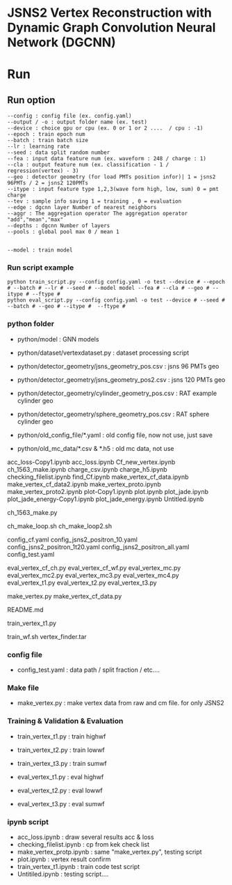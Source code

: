 # JSNS2 Vertex Reconstruction with Dynamic Graph Convolution Neural Network (DGCNN)
# Run

## Run option
    
    --config : config file (ex. config.yaml)
    --output / -o : output folder name (ex. test)
    --device : choice gpu or cpu (ex. 0 or 1 or 2 ....  / cpu : -1)
    --epoch : train epoch num
    --batch : train batch size
    --lr : learning rate
    --seed : data split random number
    --fea : input data feature num (ex. waveform : 248 / charge : 1)
    --cla : output feature num (ex. classification - 1 / regression(vertex) - 3)
    --geo : detector geometry (for load PMTs position infor)| 1 = jsns2 96PMTs / 2 = jsns2 120PMTs
    --itype : input feature type 1,2,3(wave form high, low, sum) 0 = pmt charge
    --tev : sample info saving 1 = training , 0 = evaluation
    --edge : dgcnn layer Number of nearest neighbors
    --aggr : The aggregation operator The aggregation operator "add","mean","max"
    --depths : dgcnn Number of layers
    --pools : global pool max 0 / mean 1


    --model : train model

### Run script example
    python train_script.py --config config.yaml -o test --device # --epoch # --batch # --lr # --seed # --model model --fea # --cla # --geo # --itype # --ftype #
    python eval_script.py --config config.yaml -o test --device # --seed # --batch # --geo # --itype #  --ftype #

### python folder

- python/model : GNN models

- python/dataset/vertexdataset.py : dataset processing script

- python/detector_geometry/jsns_geometry_pos.csv : jsns 96 PMTs geo
- python/detector_geometry/jsns_geometry_pos2.csv : jsns 120 PMTs geo
- python/detector_geometry/cylinder_geometry_pos.csv : RAT example cylinder geo
- python/detector_geometry/sphere_geometry_pos.csv : RAT sphere cylinder geo

- python/old_config_file/*.yaml : old config file, now not use, just save

- python/old_mc_data/*.csv & *.h5 : old mc data, not use







acc_loss-Copy1.ipynb
acc_loss.ipynb
Cf_new_vertex.ipynb
ch_1563_make.ipynb
charge_csv.ipynb
charge_h5.ipynb
checking_filelist.ipynb
find_Cf.ipynb
make_vertex_cf_data.ipynb
make_vertex_cf_data2.ipynb
make_vertex_proto.ipynb
make_vertex_proto2.ipynb
plot-Copy1.ipynb
plot.ipynb
plot_jade.ipynb
plot_jade_energy-Copy1.ipynb
plot_jade_energy.ipynb
Untitled.ipynb



ch_1563_make.py


ch_make_loop.sh
ch_make_loop2.sh



config_cf.yaml
config_jsns2_positron_10.yaml
config_jsns2_positron_1t20.yaml
config_jsns2_positron_all.yaml
config_test.yaml




eval_vertex_cf_ch.py
eval_vertex_cf_wf.py
eval_vertex_mc.py
eval_vertex_mc2.py
eval_vertex_mc3.py
eval_vertex_mc4.py
eval_vertex_t1.py
eval_vertex_t2.py
eval_vertex_t3.py



make_vertex.py
make_vertex_cf_data.py






README.md


train_vertex_t1.py

train_wf.sh
vertex_finder.tar


### config file

- config_test.yaml : data path / split fraction / etc....


### Make file

- make_vertex.py : make vertex data from raw and cm file. for only JSNS2

### Training & Validation & Evaluation


- train_vertex_t1.py : train highwf
- train_vertex_t2.py : train lowwf
- train_vertex_t3.py : train sumwf

- eval_vertex_t1.py : eval highwf
- eval_vertex_t2.py : eval lowwf
- eval_vertex_t3.py : eval sumwf


### ipynb script

- acc_loss.ipynb : draw several results acc & loss
- checking_filelist.ipynb : cp from kek check list
- make_vertex_protp.ipynb : same "make_vertex.py", testing script
- plot.ipynb : vertex result confirm
- train_vertex_t1.ipynb : train code test script
- Untitiled.ipynb : testing script....

